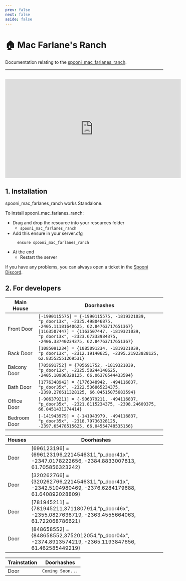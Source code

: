 ```yaml
---
prev: false
next: false
aside: false
---
```


# 🏠 Mac Farlane's Ranch
Documentation relating to the [spooni_mac_farlanes_ranch](https://spooni-mapping.tebex.io/package/5905786).

___
<br>
<iframe width="560" height="315" src="https://www.youtube.com/embed/cNJcAJRx7N4 " frameborder="0" allow="accelerometer; autoplay; clipboard-write; encrypted-media; gyroscope; picture-in-picture; web-share" allowfullscreen></iframe>

## 1. Installation
spooni_mac_farlanes_ranch works Standalone.  

To install spooni_mac_farlanes_ranch:
- Drag and drop the resource into your resources folder
  - `spooni_mac_farlanes_ranch`
- Add this ensure in your server.cfg
  ```
    ensure spooni_mac_farlanes_ranch
  ```
- At the end
  - Restart the server

If you have any problems, you can always open a ticket in the [Spooni Discord](https://discord.gg/spooni).

## 2. For developers
| Main House                | Doorhashes
|---------------------------|----------------------------------------------------------------------------------|
| Front Door                | `[-1990115575] = {-1990115575, -1819321039, "p_door13x", -2325.498046875, -2405.11181640625, 62.84763717651367}` <br> `[1163507447] = {1163507447, -1819321039, "p_door13x", -2323.67333984375, -2406.33740234375, 62.84763717651367}`
| Back Door                 | `[1085091234] = {1085091234, -1819321039, "p_door13x", -2312.19140625, -2395.21923828125, 62.83552551269531}`
| Balcony Door              | `[705691752] = {705691752, -1819321039, "p_door13x", -2325.50244140625, -2405.10986328125, 66.06370544433594}`
| Bath Door                 | `[1776348942] = {1776348942, -494116837, "p_door35x", -2322.536865234375, -2399.276611328125, 66.04515075683594}`
| Office Door               | `[-906379211] = {-906379211, -494116837, "p_door35x", -2321.8115234375, -2398.24609375, 66.0451431274414}`
| Bedroom Door              | `[-141943979] = {-141943979, -494116837, "p_door35x", -2318.79736328125, -2397.65478515625, 66.04554748535156}`

| Houses                    | Doorhashes
|---------------------------|----------------------------------------------------------------------------------|
| Door                      | [696123196] = {696123196,2214546311,"p_door41x", -2347.0178222656, -2384.8833007813, 61.705856323242}
| Door                      | [320262766] = {320262766,2214546311,"p_door41x", -2342.5104980469, -2376.6284179688, 61.640892028809}
| Door                      | [781945211] = {781945211,3711807914,"p_door46x", -2355.0827636719, -2363.4555664063, 61.722068786621}
| Door                      | [848658552] = {848658552,3752012054,"p_door04x", -2374.8913574219, -2365.1193847656, 61.462585449219}

| Trainstation              | Doorhashes
|---------------------------|----------------------------------------------------------------------------------|
| Door                      | `Coming Soon...`